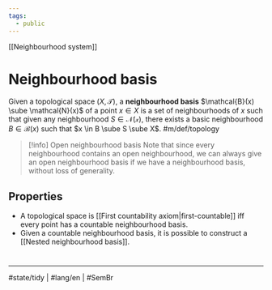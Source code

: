```yaml
---
tags:
  - public
---
```

[[Neighbourhood system]]
# Neighbourhood basis

Given a topological space $(X, \mathcal{T})$, 
a **neighbourhood basis** $\mathcal{B}(x) \sube \mathcal{N}(x)$ of a point $x \in X$ is a set of neighbourhoods of $x$ such that given any neighbourhood $S \in \mathcal{N(x)}$,
there exists a basic neighbourhood $B \in \mathcal{B}(x)$ such that $x \in B \sube S \sube X$.
#m/def/topology 

> [!info] Open neighbourhood basis
> Note that since every neighbourhood contains an open neighbourhood,
> we can always give an open neighbourhood basis if we have a neighbourhood basis,
> without loss of generality.

## Properties

- A topological space is [[First countability axiom|first-countable]] iff every point has a countable neighbourhood basis.
- Given a countable neighbourhood basis, it is possible to construct a [[Nested neighbourhood basis]].

#
---
#state/tidy | #lang/en | #SemBr 